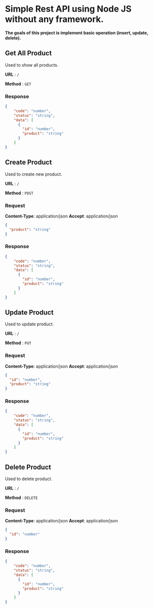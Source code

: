 # Simple Rest API using Node JS without any framework.
**The goals of this project is implement basic operation (insert, update, delete).**

## Get All Product

Used to show all products.

**URL** : `/`

**Method** : `GET`

### Response

```json
{
    "code": "number",
    "status": "string",
    "data": [
      {
        "id": "number",
        "product": "string"
      }
    ]
}
```

## Create Product

Used to create new product.

**URL** : `/`

**Method** : `POST`

### Request

**Content-Type**: application/json
**Accept**: application/json

```json
{
  "product": "string"
}
```

### Response

```json
{
    "code": "number",
    "status": "string",
    "data": [
      {
        "id": "number",
        "product": "string"
      }
    ]
}
```

## Update Product

Used to update product.

**URL** : `/`

**Method** : `PUT`

### Request

**Content-Type**: application/json
**Accept**: application/json

```json
{
  "id": "number",
  "product": "string"
}
```

### Response

```json
{
    "code": "number",
    "status": "string",
    "data": [
      {
        "id": "number",
        "product": "string"
      }
    ]
}
```

## Delete Product

Used to delete product.

**URL** : `/`

**Method** : `DELETE`

### Request

**Content-Type**: application/json
**Accept**: application/json

```json
{
  "id": "number"
}
```

### Response

```json
{
    "code": "number",
    "status": "string",
    "data": [
      {
        "id": "number",
        "product": "string"
      }
    ]
}
```